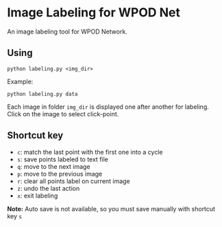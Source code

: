 # Image Labeling for WPOD Net

An image labeling tool for WPOD Network.

## Using 

```
python labeling.py <img_dir>
```

Example:

```
python labeling.py data
```

Each image in folder ```img_dir``` is displayed one after another for labeling.
Click on the image to select click-point. 

## Shortcut key 

- ```c```: match the last point with the first one into a cycle
- ```s```: save points labeled to text file
- ```q```: move to the next image
- ```p```: move to the previous image
- ```r```: clear all points label on current image
- ```z```: undo the last action
- ```x```: exit labeling

**Note:** Auto save is not available, so you must save manually with shortcut key ```s``` 
